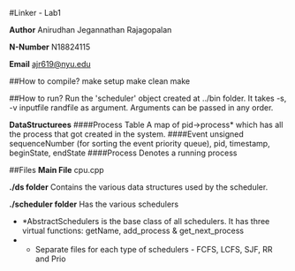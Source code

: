 #Linker - Lab1

**Author** Anirudhan Jegannathan Rajagopalan

**N-Number** N18824115

**Email** ajr619@nyu.edu

##How to compile?
    make setup
    make clean
    make

##How to run?
    Run the 'scheduler' object created at ../bin folder.  It takes -s, -v inputfile randfile as argument. Arguments can be passed in any order.

**DataStructurees**
####Process Table
A map of pid->process*  which has all the process that got created in the system.
####Event
unsigned sequenceNumber (for sorting the event priority queue), pid, timestamp, beginState, endState
####Process
Denotes a running process

##Files
**Main File**
  cpu.cpp

**./ds folder**
  Contains the various data structures used by the scheduler.

**./scheduler folder**
  Has the various schedulers
  * *AbstractSchedulers is the base class of all schedulers.  It has three virtual functions: getName, add_process & get_next_process
  * * Separate files for each type of schedulers - FCFS, LCFS, SJF, RR and Prio
